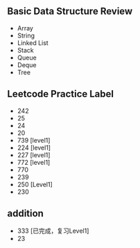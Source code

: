 ## Basic Data Structure Review
- Array
- String
- Linked List
- Stack
- Queue
- Deque
- Tree

## Leetcode Practice Label
- 242
- 25 
- 24 
- 20
- 739 [level1]
- 224 [level1]
- 227 [level1]
- 772 [level1]
- 770 
- 239 
- 250 [Level1]
- 230 

## addition
- 333 [已完成，复习Level1]
- 23 